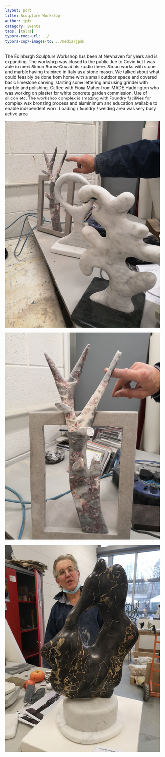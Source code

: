 ```yaml
---
layout: post
title: Sculpture Workshop
author: jpds
category: Events
tags: [talks]
typora-root-url: ../
typora-copy-images-to: ../media/jpds
---
```

The Edinburgh Sculpture Workshop has been at Newhaven for years and is expanding. The workshop was closed to the public due to Covid but I was able to meet Simon Burns-Cox at his studio there.
Simon works with stone and marble having trainined in Italy as a stone mason. We talked about what could feasibly be done from home with a small outdoor space and covered basic limestone carving, starting some lettering and using grinder with marble and polishing.
Coffee with Fiona Maher from MADE Haddington who was working on plaster for white concrete garden commission. Use of silicon etc.
The workshop complex is amazing with Foundry facilities for complex wax bronzing process and aluminimum and education available to enable independent work. Loading / foundry / welding area was very busy active area.

![img](/media/jpds/6be56e58-c8b7-42a3-9405-d4de5661799d_rw_1920.jpg)

![](/media/jpds/0ad5755f-7922-4b5b-a1bb-a69819b42468_rw_1920.jpg)

![img](/media/jpds/56524e4f-89f6-4142-b6db-1b11af8156b8_rw_1920.jpg)
